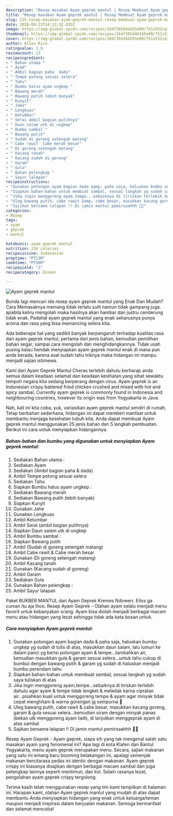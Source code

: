 ```yaml
---
description: "Resep masakan Ayam geprek mantul | Resep Membuat Ayam geprek mantul Yang Paling Enak"
title: "Resep masakan Ayam geprek mantul | Resep Membuat Ayam geprek mantul Yang Paling Enak"
slug: 225-resep-masakan-ayam-geprek-mantul-resep-membuat-ayam-geprek-mantul-yang-paling-enak
date: 2020-09-23T14:13:32.835Z
image: https://img-global.cpcdn.com/recipes/164f365d44265e00/751x532cq70/ayam-geprek-mantul-foto-resep-utama.jpg
thumbnail: https://img-global.cpcdn.com/recipes/164f365d44265e00/751x532cq70/ayam-geprek-mantul-foto-resep-utama.jpg
cover: https://img-global.cpcdn.com/recipes/164f365d44265e00/751x532cq70/ayam-geprek-mantul-foto-resep-utama.jpg
author: Allen Rice
ratingvalue: 3.9
reviewcount: 13
recipeingredient:
- " Bahan utama "
- " Ayam"
- " Ambil bagian paha  dada"
- " Tempe potong sesuai selera"
- " Tahu"
- " Bumbu halus ayam ungkep "
- " Bawang merah"
- " Bawang putih lebih banyak"
- " Kunyit"
- " Jahe"
- " Lengkuas"
- " Ketumbar"
- " Serai ambil bagian putihnya"
- " Daun salam utk di ungkep"
- " Bumbu sambal "
- " Bawang putih"
- " Sudah di goreng setengah matang"
- " Cabe rawit  Cabe merah besar"
- " Di goreng setengah matang"
- " Kacang tanah"
- " Kacang sudah di goreng"
- " Garam"
- " Gula"
- " Bahan pelengkap "
- " Sayur lalapan"
recipeinstructions:
- "Gunakan potongan ayam bagian dada &amp; paha saja, haluskan bumbu ungkep yg sudah di tulis di atas, masukkan daun salam, lalu lumuri ke dalam panci yg berisi potongan ayam &amp; tempe...tambahkan air, kemudian masukkan gula &amp; garam sesuai selera...untuk tahu cukup di bumbui dengan bawang putih &amp; garam yg sudah di haluskan menjadi bumbu perendam tahu"
- "Siapkan bahan-bahan untuk membuat sambal, sesuai langkah yg sudah saya tuliskan di atas"
- "Jika ingin menggoreng ayam,tempe...sebaiknya di tiriskan terlebih dahulu agar ayam &amp; tempe tidak lengket &amp; meledak karna cipratan air...pisahkan kuali untuk menggoreng tempe &amp; ayam agar minyak tidak cepat menghitam &amp; warna gorengan jg sempurna 😬"
- "Uleg bawang putih, cabe rawit &amp; cabe besar, masukkan kacang goreng, garam &amp; gula sesuai selera...kemudian siram dengan minyak panas (bekas utk menggoreng ayam tadi), di lanjutkan menggeprak ayam di atas sambal"
- "Sajikan bersama lalapan !! Di jamin mantul pemirsaahhh 🥰🤤"
categories:
- Resep
tags:
- ayam
- geprek
- mantul

katakunci: ayam geprek mantul 
nutrition: 216 calories
recipecuisine: Indonesian
preptime: "PT13M"
cooktime: "PT56M"
recipeyield: "2"
recipecategory: Dinner

---
```



![Ayam geprek mantul](https://img-global.cpcdn.com/recipes/164f365d44265e00/751x532cq70/ayam-geprek-mantul-foto-resep-utama.jpg)

Bunda lagi mencari ide resep ayam geprek mantul yang Enak Dan Mudah? Cara Memasaknya memang tidak terlalu sulit namun tidak gampang juga. apabila keliru mengolah maka hasilnya akan hambar dan justru cenderung tidak enak. Padahal ayam geprek mantul yang enak seharusnya punya aroma dan rasa yang bisa memancing selera kita.

Ada beberapa hal yang sedikit banyak berpengaruh terhadap kualitas rasa dari ayam geprek mantul, pertama dari jenis bahan, kemudian pemilihan bahan segar, sampai cara mengolah dan menghidangkannya. Tidak usah pusing kalau hendak menyiapkan ayam geprek mantul enak di mana pun anda berada, karena asal sudah tahu triknya maka hidangan ini mampu menjadi sajian istimewa.

Kami dari Ayam Geprek Mantul Cheras terlebih dahulu berharap anda semua dalam keadaan selamat dan keadaan kesihatan yang sihat sewaktu tempoh negara kita sedang berperang dengan virus. Ayam geprek is an Indonesian crispy battered fried chicken crushed and mixed with hot and spicy sambal. Currently ayam geprek is commonly found in Indonesia and neighbouring countries, however its origin was from Yogyakarta in Java.


Nah, kali ini kita coba, yuk, variasikan ayam geprek mantul sendiri di rumah. Tetap berbahan sederhana, hidangan ini dapat memberi manfaat untuk membantu menjaga kesehatan tubuh kita. Anda dapat membuat Ayam geprek mantul menggunakan 25 jenis bahan dan 5 langkah pembuatan. Berikut ini cara untuk menyiapkan hidangannya.

<!--inarticleads1-->

##### Bahan-bahan dan bumbu yang digunakan untuk menyiapkan Ayam geprek mantul:

1. Sediakan  Bahan utama :
1. Sediakan  Ayam
1. Sediakan  (Ambil bagian paha &amp; dada)
1. Ambil  Tempe potong sesuai selera
1. Sediakan  Tahu
1. Siapkan  Bumbu halus ayam ungkep :
1. Sediakan  Bawang merah
1. Sediakan  Bawang putih (lebih banyak)
1. Siapkan  Kunyit
1. Gunakan  Jahe
1. Gunakan  Lengkuas
1. Ambil  Ketumbar
1. Ambil  Serai (ambil bagian putihnya)
1. Siapkan  Daun salam utk di ungkep
1. Ambil  Bumbu sambal :
1. Siapkan  Bawang putih
1. Ambil  (Sudah di goreng setengah matang)
1. Ambil  Cabe rawit &amp; Cabe merah besar
1. Gunakan  (Di goreng setengah matang)
1. Ambil  Kacang tanah
1. Gunakan  (Kacang sudah di goreng)
1. Ambil  Garam
1. Sediakan  Gula
1. Gunakan  Bahan pelengkap :
1. Ambil  Sayur lalapan


Paket BUKBER MANTUL dari Ayam Geprek Kremes Ndowerr. Eitss ga cuman itu aja lhoo. Resep Ayam Geprek - Olahan ayam selalu menjadi menu favorit untuk kebanyakan orang. Ayam bisa diolah menjadi berbagai macam menu atau hidangan yang lezat sehingga tidak ada kata bosan untuk. 

<!--inarticleads2-->

##### Cara menyiapkan Ayam geprek mantul:

1. Gunakan potongan ayam bagian dada &amp; paha saja, haluskan bumbu ungkep yg sudah di tulis di atas, masukkan daun salam, lalu lumuri ke dalam panci yg berisi potongan ayam &amp; tempe...tambahkan air, kemudian masukkan gula &amp; garam sesuai selera...untuk tahu cukup di bumbui dengan bawang putih &amp; garam yg sudah di haluskan menjadi bumbu perendam tahu
1. Siapkan bahan-bahan untuk membuat sambal, sesuai langkah yg sudah saya tuliskan di atas
1. Jika ingin menggoreng ayam,tempe...sebaiknya di tiriskan terlebih dahulu agar ayam &amp; tempe tidak lengket &amp; meledak karna cipratan air...pisahkan kuali untuk menggoreng tempe &amp; ayam agar minyak tidak cepat menghitam &amp; warna gorengan jg sempurna 😬
1. Uleg bawang putih, cabe rawit &amp; cabe besar, masukkan kacang goreng, garam &amp; gula sesuai selera...kemudian siram dengan minyak panas (bekas utk menggoreng ayam tadi), di lanjutkan menggeprak ayam di atas sambal
1. Sajikan bersama lalapan !! Di jamin mantul pemirsaahhh 🥰🤤


Resep Ayam Geprek - Ayam geprek, siapa sih yang tak mengenal salah satu masakan ayam yang fenomenal ini? Apa lagi di kota Klaten dan Bantul Yogyakarta, menu ayam geprek merupakan menu. Secara, sajian makanan yang satu ini emang baru booming belakangan ini, apalagi semenjak makanan bercitarasa pedas ini identic dengan makanan. Ayam geprek crispy ini biasanya disajikan dengan berbagai macam sambal dan juga pelengkap lainnya seperti mentimun, dan kol. Selain rasanya lezat, pengolahan ayam geprek crispy tergolong. 

Terima kasih telah menggunakan resep yang tim kami tampilkan di halaman ini. Harapan kami, olahan Ayam geprek mantul yang mudah di atas dapat membantu Anda menyiapkan hidangan yang enak untuk keluarga/teman maupun menjadi inspirasi dalam berjualan makanan. Semoga bermanfaat dan selamat mencoba!
